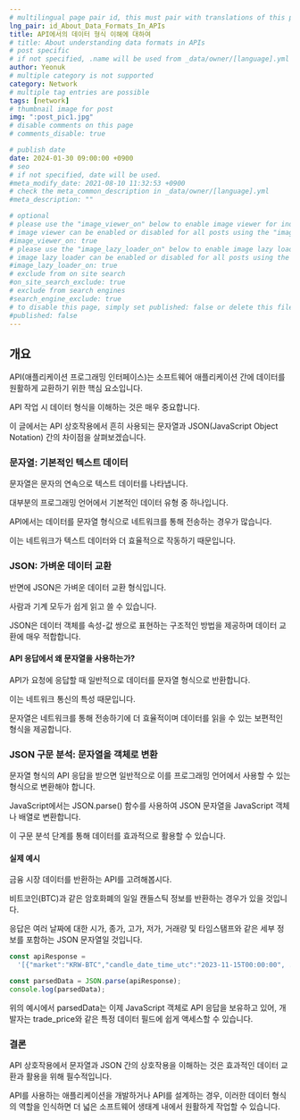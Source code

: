```yaml
---
# multilingual page pair id, this must pair with translations of this page. (This name must be unique)
lng_pair: id_About_Data_Formats_In_APIs
title: API에서의 데이터 형식 이해에 대하여
# title: About understanding data formats in APIs
# post specific
# if not specified, .name will be used from _data/owner/[language].yml
author: Yeonuk
# multiple category is not supported
category: Network
# multiple tag entries are possible
tags: [network]
# thumbnail image for post
img: ":post_pic1.jpg"
# disable comments on this page
# comments_disable: true

# publish date
date: 2024-01-30 09:00:00 +0900
# seo
# if not specified, date will be used.
#meta_modify_date: 2021-08-10 11:32:53 +0900
# check the meta_common_description in _data/owner/[language].yml
#meta_description: ""

# optional
# please use the "image_viewer_on" below to enable image viewer for individual pages or posts (_posts/ or [language]/_posts folders).
# image viewer can be enabled or disabled for all posts using the "image_viewer_posts: true" setting in _data/conf/main.yml.
#image_viewer_on: true
# please use the "image_lazy_loader_on" below to enable image lazy loader for individual pages or posts (_posts/ or [language]/_posts folders).
# image lazy loader can be enabled or disabled for all posts using the "image_lazy_loader_posts: true" setting in _data/conf/main.yml.
#image_lazy_loader_on: true
# exclude from on site search
#on_site_search_exclude: true
# exclude from search engines
#search_engine_exclude: true
# to disable this page, simply set published: false or delete this file
#published: false
---
```


<!-- outline-start -->

## 개요

API(애플리케이션 프로그래밍 인터페이스)는 소프트웨어 애플리케이션 간에 데이터를 원활하게 교환하기 위한 핵심 요소입니다.

API 작업 시 데이터 형식을 이해하는 것은 매우 중요합니다.

이 글에서는 API 상호작용에서 흔히 사용되는 문자열과 JSON(JavaScript Object Notation) 간의 차이점을 살펴보겠습니다.

<!-- outline-end -->

### 문자열: 기본적인 텍스트 데이터

문자열은 문자의 연속으로 텍스트 데이터를 나타냅니다.

대부분의 프로그래밍 언어에서 기본적인 데이터 유형 중 하나입니다.

API에서는 데이터를 문자열 형식으로 네트워크를 통해 전송하는 경우가 많습니다.

이는 네트워크가 텍스트 데이터와 더 효율적으로 작동하기 때문입니다.

### JSON: 가벼운 데이터 교환

반면에 JSON은 가벼운 데이터 교환 형식입니다.

사람과 기계 모두가 쉽게 읽고 쓸 수 있습니다.

JSON은 데이터 객체를 속성-값 쌍으로 표현하는 구조적인 방법을 제공하며 데이터 교환에 매우 적합합니다.

#### API 응답에서 왜 문자열을 사용하는가?

API가 요청에 응답할 때 일반적으로 데이터를 문자열 형식으로 반환합니다.

이는 네트워크 통신의 특성 때문입니다.

문자열은 네트워크를 통해 전송하기에 더 효율적이며 데이터를 읽을 수 있는 보편적인 형식을 제공합니다.

### JSON 구문 분석: 문자열을 객체로 변환

문자열 형식의 API 응답을 받으면 일반적으로 이를 프로그래밍 언어에서 사용할 수 있는 형식으로 변환해야 합니다.

JavaScript에서는 JSON.parse() 함수를 사용하여 JSON 문자열을 JavaScript 객체나 배열로 변환합니다.

이 구문 분석 단계를 통해 데이터를 효과적으로 활용할 수 있습니다.

#### 실제 예시

금융 시장 데이터를 반환하는 API를 고려해봅시다.

비트코인(BTC)과 같은 암호화폐의 일일 캔들스틱 정보를 반환하는 경우가 있을 것입니다.

응답은 여러 날짜에 대한 시가, 종가, 고가, 저가, 거래량 및 타임스탬프와 같은 세부 정보를 포함하는 JSON 문자열일 것입니다.

```javascript
const apiResponse =
  '[{"market":"KRW-BTC","candle_date_time_utc":"2023-11-15T00:00:00", ... }]';

const parsedData = JSON.parse(apiResponse);
console.log(parsedData);
```

위의 예시에서 parsedData는 이제 JavaScript 객체로 API 응답을 보유하고 있어, 개발자는 trade_price와 같은 특정 데이터 필드에 쉽게 액세스할 수 있습니다.

### 결론

API 상호작용에서 문자열과 JSON 간의 상호작용을 이해하는 것은 효과적인 데이터 교환과 활용을 위해 필수적입니다.

API를 사용하는 애플리케이션을 개발하거나 API를 설계하는 경우, 이러한 데이터 형식의 역할을 인식하면 더 넓은 소프트웨어 생태계 내에서 원활하게 작업할 수 있습니다.
